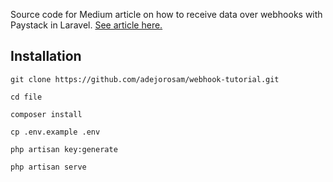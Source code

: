 Source code for Medium article on how to receive data over webhooks with Paystack in Laravel. [See article here.](https://medium.com/dev-genius/receiving-data-over-webhooks-with-paystack-in-laravel-part-1-857bc4aab657)

## Installation
```
git clone https://github.com/adejorosam/webhook-tutorial.git

cd file

composer install

cp .env.example .env

php artisan key:generate

php artisan serve

```
